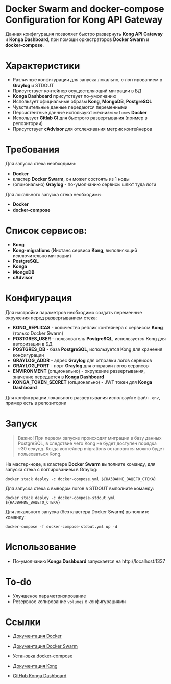 # **Docker Swarm and docker-compose Configuration for Kong API Gateway**
Данная конфигурация позволяет быстро развернуть **Kong API Gateway** и **Konga Dashboard**, при помощи оркестраторов **Docker Swarm** и **docker-compose**.

# Характеристики
* Различные конфигурации для запуска локально, с логгированием в **Graylog** и STDOUT
* Присутствует контейнер осуществляющий миграции в БД
* **Konga Dashboard** присутствует по-умолчанию
* Использует официальные образы **Kong**, **MongoDB**, **PostgreSQL**
* Чувствительные данные передаются переменными
* Персистентные данные используют мехнизм ```volumes``` **Docker**
* Использует **Gitlab CI** для быстрого развертывания (пример в репозитории)
* Присутствует **cAdvisor** для отслеживания метрик контейнеров

# Требования
Для запуска стека необходимы:
* **Docker**
* кластер **Docker Swarm**, он может состоять из 1 ноды
* (опционально) **Graylog** - по-умолчанию сервисы шлют туда логи

Для локального запуска стека необходимы:
* **Docker**
* **docker-compose**

# Список сервисов:
* **Kong**
* **Kong-migrations** (Инстанс сервиса **Kong**, выполняющий исключительно миграции)
* **PostgreSQL**
* **Konga**
* **MongoDB**
* **cAdvisor**

# Конфигурация
Для настройки параметров необходимо создать переменные окружения перед развертыванием стека:

* **KONG_REPLICAS** - количество реплик контейнера с сервисом **Kong** (только Docker Swarm)
* **POSTGRES_USER** - пользователь **PostgreSQL**, используется Kong для авторизации в БД
* **POSTGRES_DB** - база **PostgreSQL**, используется Kong для хранения конфигурации
* **GRAYLOG_ADDR** - адрес **Graylog** для отправки логов сервисов
* **GRAYLOG_PORT** - порт **Graylog** для отправки логов сервисов
* **ENVIRONMENT** (опционально) - окружение развертывания, значение передается в **Konga Dashboard**
* **KONGA_TOKEN_SECRET** (опционально) - JWT токен для **Konga Dashboard**

Для конфигурации локального развертывания используйте файл ```.env```, пример есть в репозитории

# Запуск

> Важно! При первом запуске происходят миграции в базу данных PostgreSQL, в следствие чего Kong не будет доступен порядка ~30 секунд. Когда контейнер migrations остановится можно будет пользоваться Kong.

На мастер-ноде, в кластере **Docker Swarm** выполните команду, для запуска стека с логгированием в Graylog:
```
docker stack deploy -c docker-compose.yml ${НАЗВАНИЕ_ВАШЕГО_СТЕКА}
```
Для запуска стека с выводом логов в STDOUT выполните команду:
```
docker stack deploy -c docker-compose-stdout.yml ${НАЗВАНИЕ_ВАШЕГО_СТЕКА}
```
Для локального запуска (без кластера Docker Swarm) выполните команду:
```
docker-compose -f docker-compose-stdout.yml up -d
```
# Использование

* По-умолчанию **Konga Dashboard** запускается на http://localhost:1337

# To-do

* Улучшеное параметризирование
* Резервное копирование ```volumes``` с конфигурациями

# Ссылки

* [Документация Docker](https://docs.docker.com/)

* [Документация Docker Swarm](https://docs.docker.com/engine/swarm/)

* [Установка docker-compose](https://docs.docker.com/compose/install/)

* [Документация Kong](https://docs.konghq.com/)

* [GitHub Konga Dashboard](https://github.com/pantsel/konga)
